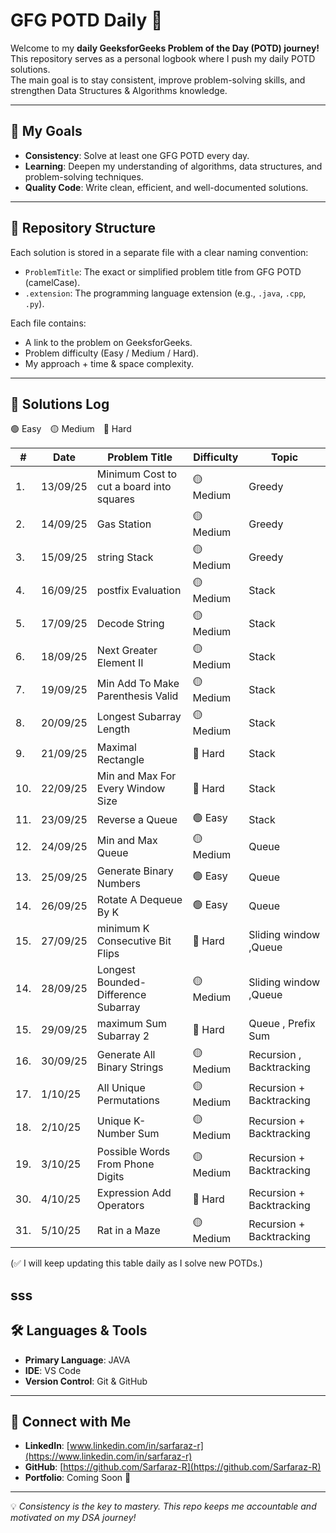 # GFG POTD Daily 🚀

Welcome to my **daily GeeksforGeeks Problem of the Day (POTD) journey!**  
This repository serves as a personal logbook where I push my daily POTD solutions.  
The main goal is to stay consistent, improve problem-solving skills, and strengthen Data Structures & Algorithms knowledge.

---

## 🎯 My Goals

- **Consistency**: Solve at least one GFG POTD every day.
- **Learning**: Deepen my understanding of algorithms, data structures, and problem-solving techniques.
- **Quality Code**: Write clean, efficient, and well-documented solutions.

---

## 📁 Repository Structure

Each solution is stored in a separate file with a clear naming convention:

- `ProblemTitle`: The exact or simplified problem title from GFG POTD (camelCase).
- `.extension`: The programming language extension (e.g., `.java`, `.cpp`, `.py`).

Each file contains:

- A link to the problem on GeeksforGeeks.
- Problem difficulty (Easy / Medium / Hard).
- My approach + time & space complexity.

---

## 📜 Solutions Log

🟢 Easy 🟡 Medium 🔴 Hard

| #   | Date     | Problem Title                            | Difficulty | Topic                    |
| --- | -------- | ---------------------------------------- | ---------- | ------------------------ |
| 1.  | 13/09/25 | Minimum Cost to cut a board into squares | 🟡 Medium  | Greedy                   |
| 2.  | 14/09/25 | Gas Station                              | 🟡 Medium  | Greedy                   |
| 3.  | 15/09/25 | string Stack                             | 🟡 Medium  | Greedy                   |
| 4.  | 16/09/25 | postfix Evaluation                       | 🟡 Medium  | Stack                    |
| 5.  | 17/09/25 | Decode String                            | 🟡 Medium  | Stack                    |
| 6.  | 18/09/25 | Next Greater Element II                  | 🟡 Medium  | Stack                    |
| 7.  | 19/09/25 | Min Add To Make Parenthesis Valid        | 🟡 Medium  | Stack                    |
| 8.  | 20/09/25 | Longest Subarray Length                  | 🟡 Medium  | Stack                    |
| 9.  | 21/09/25 | Maximal Rectangle                        | 🔴 Hard    | Stack                    |
| 10. | 22/09/25 | Min and Max For Every Window Size        | 🔴 Hard    | Stack                    |
| 11. | 23/09/25 | Reverse a Queue                          | 🟢 Easy    | Stack                    |
| 12. | 24/09/25 | Min and Max Queue                        | 🟡 Medium  | Queue                    |
| 13. | 25/09/25 | Generate Binary Numbers                  | 🟢 Easy    | Queue                    |
| 14. | 26/09/25 | Rotate A Dequeue By K                    | 🟢 Easy    | Queue                    |
| 15. | 27/09/25 | minimum K Consecutive Bit Flips          | 🔴 Hard    | Sliding window ,Queue    |
| 14. | 28/09/25 | Longest Bounded-Difference Subarray      | 🟡 Medium  | Sliding window ,Queue    |
| 15. | 29/09/25 | maximum Sum Subarray 2                   | 🔴 Hard    | Queue , Prefix Sum       |
| 16. | 30/09/25 | Generate All Binary Strings              | 🟡 Medium  | Recursion , Backtracking |
| 17. | 1/10/25  | All Unique Permutations                  | 🟡 Medium  | Recursion + Backtracking |
| 18. | 2/10/25  | Unique K-Number Sum                      | 🟡 Medium  | Recursion + Backtracking |
| 19. | 3/10/25  | Possible Words From Phone Digits         | 🟡 Medium  | Recursion + Backtracking |
| 30. | 4/10/25  | Expression Add Operators                 | 🔴 Hard    | Recursion + Backtracking |
| 31. | 5/10/25  | Rat in a Maze                            | 🟡 Medium  | Recursion + Backtracking |

(✅ I will keep updating this table daily as I solve new POTDs.)

## sss

## 🛠️ Languages & Tools

- **Primary Language**: JAVA
- **IDE**: VS Code
- **Version Control**: Git & GitHub

---

## 🔗 Connect with Me

- **LinkedIn**: [www.linkedin.com/in/sarfaraz-r](https://www.linkedin.com/in/sarfaraz-r)
- **GitHub**: [https://github.com/Sarfaraz-R](https://github.com/Sarfaraz-R)
- **Portfolio**: Coming Soon 🚀

---

💡 _Consistency is the key to mastery. This repo keeps me accountable and motivated on my DSA journey!_
